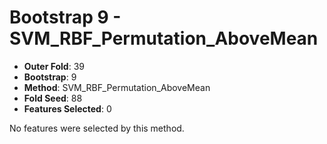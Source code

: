 # Bootstrap 9 - SVM_RBF_Permutation_AboveMean

- **Outer Fold**: 39
- **Bootstrap**: 9
- **Method**: SVM_RBF_Permutation_AboveMean
- **Fold Seed**: 88
- **Features Selected**: 0

No features were selected by this method.
